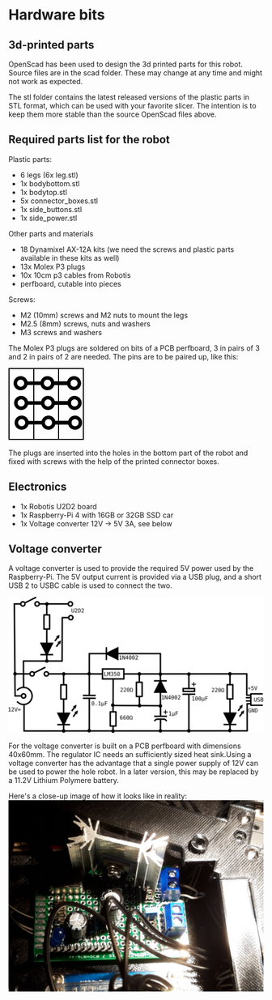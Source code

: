 # Hardware bits
## 3d-printed parts
OpenScad has been used to design the 3d printed parts for this robot. Source files are in the scad folder. These may change at any time and might not work as expected.

The stl folder contains the latest released versions of the plastic parts in STL format, which can be used with your favorite slicer. The intention is to keep them more stable than the source OpenScad files above.

## Required parts list for the robot
Plastic parts:

* 6 legs (6x leg.stl)
* 1x bodybottom.stl
* 1x bodytop.stl
* 5x connector_boxes.stl
* 1x side_buttons.stl
* 1x side_power.stl

Other parts and materials
* 18 Dynamixel AX-12A kits (we need the screws and plastic parts available in these kits as well)
* 13x Molex P3 plugs
* 10x 10cm p3 cables from Robotis
* perfboard, cutable into pieces

Screws:
* M2 (10mm) screws and M2 nuts to mount the legs
* M2.5 (8mm) screws, nuts and washers
* M3 screws and washers

The Molex P3 plugs are soldered on bits of a PCB perfboard,  3 in pairs of 3 and 2 in pairs of 2 are needed. The pins are to be paired up, like this:

![3x motor connector](3x_hub.svg)

The plugs are inserted into the holes in the bottom part of the robot and fixed with screws with the help of the printed connector boxes.


## Electronics
* 1x Robotis U2D2 board
* 1x Raspberry-Pi 4 with 16GB or 32GB SSD car
* 1x Voltage converter 12V -> 5V 3A, see below

## Voltage converter
A voltage converter is used to provide the required 5V power used by the Raspberry-Pi. The 5V output current is provided via a USB plug, and a short USB 2 to USBC cable is used to connect the two.

![Circuits used](converter.svg)

For the voltage converter is built on a PCB perfboard with dimensions 40x60mm. The regulator IC needs an sufficiently sized heat sink.Using a voltage converter has the advantage that a single power supply of 12V can be used to power the hole robot. In a later version, this may be replaced by a 11.2V Lithium Polymere battery.

Here's a close-up image of how it looks like in reality:
![Power converter with heat sink](voltage_regulator.jpg)
